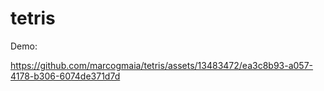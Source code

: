 # tetris


Demo:

https://github.com/marcogmaia/tetris/assets/13483472/ea3c8b93-a057-4178-b306-6074de371d7d
